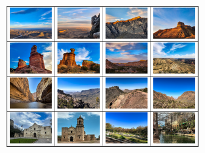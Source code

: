 <table align=center border="1">

<tr>

<td width="250"> <img src="../pics/tx_101.jpg" width="240" border=0 alt=""></img> </td>
<td width="250"> <img src="../pics/tx_102.jpg" width="240" border=0 alt=""></img> </td>
<td width="250"> <img src="../pics/tx_103.jpg" width="240" border=0 alt=""></img> </td>
<td width="250"> <img src="../pics/tx_104.jpg" width="240" border=0 alt=""></img> </td>

</tr>

<tr>

<td width="250"> <img src="../pics/tx_201.jpg" width="240" border=0 alt=""></img> </td>
<td width="250"> <img src="../pics/tx_202.jpg" width="240" border=0 alt=""></img> </td>
<td width="250"> <img src="../pics/tx_203.jpg" width="240" border=0 alt=""></img> </td>
<td width="250"> <img src="../pics/tx_204.jpg" width="240" border=0 alt=""></img> </td>

</tr>

<tr>

<td width="250"> <img src="../pics/tx_301.jpg" width="240" border=0 alt=""></img> </td>
<td width="250"> <img src="../pics/tx_302.jpg" width="240" border=0 alt=""></img> </td>
<td width="250"> <img src="../pics/tx_303.jpg" width="240" border=0 alt=""></img> </td>
<td width="250"> <img src="../pics/tx_304.jpg" width="240" border=0 alt=""></img> </td>

</tr>

<tr>

<td width="250"> <img src="../pics/tx_401.jpg" width="240" border=0 alt=""></img> </td>
<td width="250"> <img src="../pics/tx_402.jpg" width="240" border=0 alt=""></img> </td>
<td width="250"> <img src="../pics/tx_403.jpg" width="240" border=0 alt=""></img> </td>
<td width="250"> <img src="../pics/tx_404.jpg" width="240" border=0 alt=""></img> </td>

</tr>

</table>

